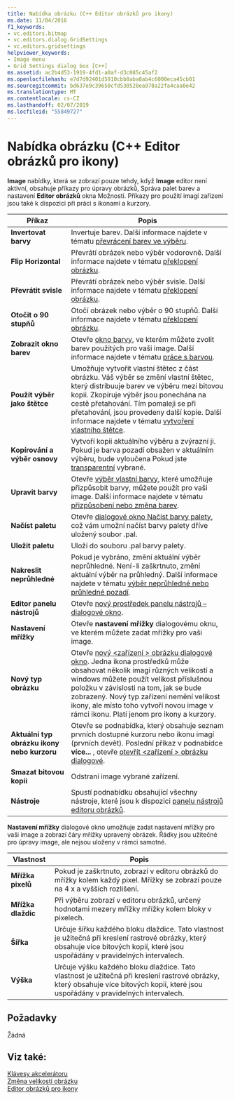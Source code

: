 ```yaml
---
title: Nabídka obrázku (C++ Editor obrázků pro ikony)
ms.date: 11/04/2016
f1_keywords:
- vc.editors.bitmap
- vc.editors.dialog.GridSettings
- vc.editors.gridsettings
helpviewer_keywords:
- Image menu
- Grid Settings dialog box [C++]
ms.assetid: ac2b4d53-1919-4fd1-a0af-d3c085c45af2
ms.openlocfilehash: e7d7d92401d5910cbb8aba8ab4c6000eca45cb01
ms.sourcegitcommit: bd637e9c39650cfd530520ea978a22fa4caa0e42
ms.translationtype: MT
ms.contentlocale: cs-CZ
ms.lasthandoff: 02/07/2019
ms.locfileid: "55849727"
---
```

# <a name="image-menu-c-image-editor-for-icons"></a>Nabídka obrázku (C++ Editor obrázků pro ikony)

**Image** nabídky, která se zobrazí pouze tehdy, když **Image** editor není aktivní, obsahuje příkazy pro úpravy obrázků, Správa palet barev a nastavení **Editor obrázků** okna Možnosti. Příkazy pro použití imagí zařízení jsou také k dispozici při práci s ikonami a kurzory.

|Příkaz|Popis|
|---|---|
|**Invertovat barvy**|Invertuje barev. Další informace najdete v tématu [převrácení barev ve výběru](../windows/inverting-the-colors-in-a-selection-image-editor-for-icons.md).|
|**Flip Horizontal**|Převrátí obrázek nebo výběr vodorovně. Další informace najdete v tématu [překlopení obrázku](../windows/flipping-an-image-image-editor-for-icons.md).|
|**Převrátit svisle**|Převrátí obrázek nebo výběr svisle. Další informace najdete v tématu [překlopení obrázku](../windows/flipping-an-image-image-editor-for-icons.md).|
|**Otočit o 90 stupňů**|Otočí obrázek nebo výběr o 90 stupňů. Další informace najdete v tématu [překlopení obrázku](../windows/flipping-an-image-image-editor-for-icons.md).|
|**Zobrazit okno barev**|Otevře [okno barvy](../windows/colors-window-image-editor-for-icons.md), ve kterém můžete zvolit barev použitých pro vaši image. Další informace najdete v tématu [práce s barvou](../windows/working-with-color-image-editor-for-icons.md).|
|**Použít výběr jako štětce**|Umožňuje vytvořit vlastní štětec z část obrázku. Váš výběr se změní vlastní štětec, který distribuuje barev ve výběru mezi bitovou kopii. Zkopíruje výběr jsou ponechána na cestě přetahování. Tím pomaleji se při přetahování, jsou provedeny další kopie. Další informace najdete v tématu [vytvoření vlastního štětce](../windows/creating-a-custom-brush-image-editor-for-icons.md).|
|**Kopírování a výběr osnovy**|Vytvoří kopii aktuálního výběru a zvýrazní ji. Pokud je barva pozadí obsažen v aktuálním výběru, bude vyloučena Pokud jste [transparentní](../windows/choosing-a-transparent-or-opaque-background-image-editor-for-icons.md) vybrané.
|**Upravit barvy**|Otevře [výběr vlastní barvy](../windows/custom-color-selector-dialog-box-image-editor-for-icons.md), které umožňuje přizpůsobit barvy, můžete použít pro vaši image. Další informace najdete v tématu [přizpůsobení nebo změna barev](../windows/customizing-or-changing-colors-image-editor-for-icons.md).|
|**Načíst paletu**|Otevře [dialogové okno Načíst barvy palety](../windows/load-palette-colors-dialog-box-image-editor-for-icons.md), což vám umožní načíst barvy palety dříve uložený soubor .pal.|
|**Uložit paletu**|Uloží do souboru .pal barvy palety.|
|**Nakreslit neprůhledné**|Pokud je vybráno, změní aktuální výběr neprůhledné. Není-li zaškrtnuto, změní aktuální výběr na průhledný. Další informace najdete v tématu [výběr neprůhledné nebo průhledné pozadí](../windows/choosing-a-transparent-or-opaque-background-image-editor-for-icons.md).|
|**Editor panelu nástrojů**|Otevře [nový prostředek panelu nástrojů – dialogové okno](../windows/new-toolbar-resource-dialog-box.md).|
|**Nastavení mřížky**|Otevře **nastavení mřížky** dialogovému oknu, ve kterém můžete zadat mřížky pro vaši image.|
|**Nový typ obrázku**|Otevře [nový \<zařízení > obrázku dialogové okno](../windows/new-device-image-type-dialog-box-image-editor-for-icons.md). Jedna ikona prostředků může obsahovat několik imagí různých velikostí a windows můžete použít velikost příslušnou položku v závislosti na tom, jak se bude zobrazený. Nový typ zařízení nemění velikost ikony, ale místo toho vytvoří novou image v rámci ikonu. Platí jenom pro ikony a kurzory.|
|**Aktuální typ obrázku ikony nebo kurzoru**|Otevře se podnabídka, který obsahuje seznam prvních dostupné kurzoru nebo ikonu imagí (prvních devět). Poslední příkaz v podnabídce **více...** , otevře [otevřít \<zařízení > obrázku dialogové](../windows/open-device-image-dialog-box-image-editor-for-icons.md).|
|**Smazat bitovou kopii**|Odstraní image vybrané zařízení.|
|**Nástroje**|Spustí podnabídku obsahující všechny nástroje, které jsou k dispozici [panelu nástrojů editoru obrázků](../windows/toolbar-image-editor-for-icons.md).|

**Nastavení mřížky** dialogové okno umožňuje zadat nastavení mřížky pro vaši image a zobrazí čáry mřížky upravený obrázek. Řádky jsou užitečné pro úpravy image, ale nejsou uloženy v rámci samotné.

|Vlastnost|Popis|
|---|---|
|**Mřížka pixelů**|Pokud je zaškrtnuto, zobrazí v editoru obrázků do mřížky kolem každý pixel. Mřížky se zobrazí pouze na 4 x a vyšších rozlišení.|
|**Mřížka dlaždic**|Při výběru zobrazí v editoru obrázků, určený hodnotami mezery mřížky mřížky kolem bloky v pixelech.|
|**Šířka**|Určuje šířku každého bloku dlaždice. Tato vlastnost je užitečná při kreslení rastrové obrázky, který obsahuje více bitových kopií, které jsou uspořádány v pravidelných intervalech.|
|**Výška**|Určuje výšku každého bloku dlaždice. Tato vlastnost je užitečná při kreslení rastrové obrázky, který obsahuje více bitových kopií, které jsou uspořádány v pravidelných intervalech.|

## <a name="requirements"></a>Požadavky

Žádná

## <a name="see-also"></a>Viz také:

[Klávesy akcelerátoru](../windows/accelerator-keys-image-editor-for-icons.md)<br/>
[Změna velikosti obrázku](../windows/resizing-an-image-image-editor-for-icons.md)<br/>
[Editor obrázků pro ikony](../windows/image-editor-for-icons.md)